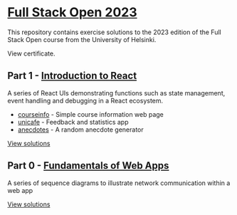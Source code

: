# [Full Stack Open 2023](https://fullstackopen.com/en/)

This repository contains exercise solutions to the 2023 edition of the Full Stack Open course from the University of Helsinki.

View certificate.

## Part 1 - [Introduction to React](https://fullstackopen.com/en/part1)
A series of React UIs demonstrating functions such as state management, event handling and debugging in a React ecosystem.

* [courseinfo](https://github.com/Qildeli/fullStackOpenCourse/tree/main/part1/courseinfo) - Simple course information web page
* [unicafe](https://github.com/Qildeli/fullStackOpenCourse/tree/main/part1/unicafe) - Feedback and statistics app
* [anecdotes](https://github.com/Qildeli/fullStackOpenCourse/tree/main/part1/anecdotes) - A random anecdote generator

[View solutions](https://github.com/Qildeli/fullStackOpenCourse/tree/main/part1)

## Part 0 - [Fundamentals of Web Apps](https://fullstackopen.com/en/part0)
A series of sequence diagrams to illustrate network communication within a web app

[View solutions](https://github.com/Qildeli/fullStackOpenCourse/tree/main/part0)
